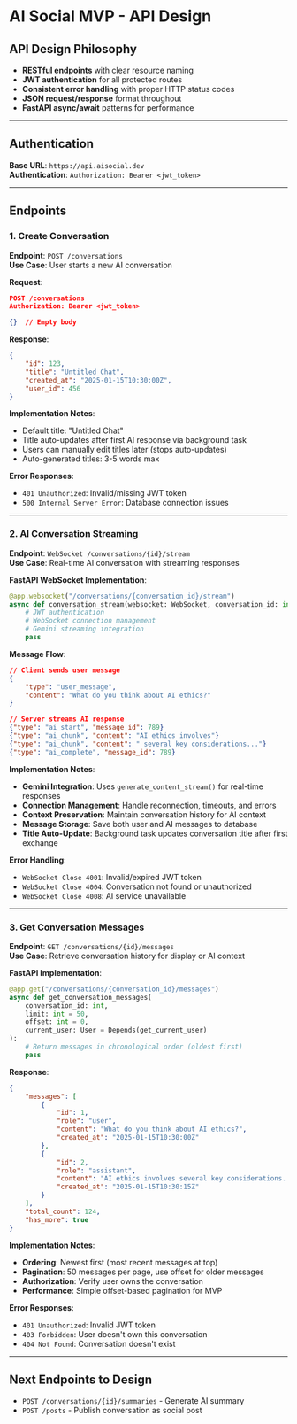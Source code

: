 # AI Social MVP - API Design

## API Design Philosophy
- **RESTful endpoints** with clear resource naming
- **JWT authentication** for all protected routes
- **Consistent error handling** with proper HTTP status codes
- **JSON request/response** format throughout
- **FastAPI async/await** patterns for performance

---

## Authentication
**Base URL**: `https://api.aisocial.dev`  
**Authentication**: `Authorization: Bearer <jwt_token>`

---

## Endpoints

### **1. Create Conversation**
**Endpoint**: `POST /conversations`  
**Use Case**: User starts a new AI conversation

**Request**:
```json
POST /conversations
Authorization: Bearer <jwt_token>

{}  // Empty body
```

**Response**:
```json
{
    "id": 123,
    "title": "Untitled Chat",
    "created_at": "2025-01-15T10:30:00Z",
    "user_id": 456
}
```

**Implementation Notes**:
- Default title: "Untitled Chat"
- Title auto-updates after first AI response via background task
- Users can manually edit titles later (stops auto-updates)
- Auto-generated titles: 3-5 words max

**Error Responses**:
- `401 Unauthorized`: Invalid/missing JWT token
- `500 Internal Server Error`: Database connection issues

---

### **2. AI Conversation Streaming**
**Endpoint**: `WebSocket /conversations/{id}/stream`  
**Use Case**: Real-time AI conversation with streaming responses

**FastAPI WebSocket Implementation**:
```python
@app.websocket("/conversations/{conversation_id}/stream")
async def conversation_stream(websocket: WebSocket, conversation_id: int):
    # JWT authentication
    # WebSocket connection management
    # Gemini streaming integration
    pass
```

**Message Flow**:
```json
// Client sends user message
{
    "type": "user_message",
    "content": "What do you think about AI ethics?"
}

// Server streams AI response
{"type": "ai_start", "message_id": 789}
{"type": "ai_chunk", "content": "AI ethics involves"}
{"type": "ai_chunk", "content": " several key considerations..."}
{"type": "ai_complete", "message_id": 789}
```

**Implementation Notes**:
- **Gemini Integration**: Uses `generate_content_stream()` for real-time responses
- **Connection Management**: Handle reconnection, timeouts, and errors
- **Context Preservation**: Maintain conversation history for AI context
- **Message Storage**: Save both user and AI messages to database
- **Title Auto-Update**: Background task updates conversation title after first exchange

**Error Handling**:
- `WebSocket Close 4001`: Invalid/expired JWT token
- `WebSocket Close 4004`: Conversation not found or unauthorized
- `WebSocket Close 4008`: AI service unavailable

---

### **3. Get Conversation Messages**
**Endpoint**: `GET /conversations/{id}/messages`  
**Use Case**: Retrieve conversation history for display or AI context

**FastAPI Implementation**:
```python
@app.get("/conversations/{conversation_id}/messages")
async def get_conversation_messages(
    conversation_id: int,
    limit: int = 50,
    offset: int = 0,
    current_user: User = Depends(get_current_user)
):
    # Return messages in chronological order (oldest first)
    pass
```

**Response**:
```json
{
    "messages": [
        {
            "id": 1,
            "role": "user", 
            "content": "What do you think about AI ethics?",
            "created_at": "2025-01-15T10:30:00Z"
        },
        {
            "id": 2,
            "role": "assistant",
            "content": "AI ethics involves several key considerations...",
            "created_at": "2025-01-15T10:30:15Z"
        }
    ],
    "total_count": 124,
    "has_more": true
}
```

**Implementation Notes**:
- **Ordering**: Newest first (most recent messages at top)
- **Pagination**: 50 messages per page, use offset for older messages
- **Authorization**: Verify user owns the conversation  
- **Performance**: Simple offset-based pagination for MVP

**Error Responses**:
- `401 Unauthorized`: Invalid JWT token
- `403 Forbidden`: User doesn't own this conversation
- `404 Not Found`: Conversation doesn't exist

---

## Next Endpoints to Design
- `POST /conversations/{id}/summaries` - Generate AI summary
- `POST /posts` - Publish conversation as social post
